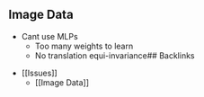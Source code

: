## Image Data
- Cant use MLPs 
	- Too many weights to learn
	- No translation equi-invariance## Backlinks
* [[Issues]]
	* [[Image Data]]

